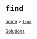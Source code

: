 # `find`

[home](../README.md) &gt; [`find`](http://ramdajs.com/docs/#find)



[Solutions](./solutions.md)
